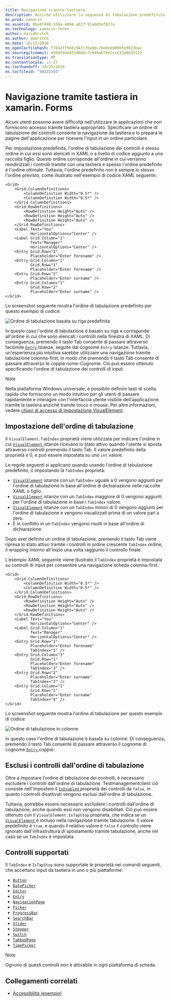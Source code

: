 ```yaml
---
title: Navigazione tramite tastiera
description: Anziché utilizzare la sequenza di tabulazione predefinito, è talvolta necessario ottimizzare l'interfaccia utente specificando la sequenza di scheda con una combinazione delle proprietà TabIndex e IsTapStop.
ms.prod: xamarin
ms.assetid: 8be8f498-558a-4894-a01f-91a0d3ef927e
ms.technology: xamarin-forms
author: davidbritch
ms.author: dabritch
ms.date: 10/15/2018
ms.openlocfilehash: f703dff56d2947c35a9bc76e0eb909bfe9023bac
ms.sourcegitcommit: e268fd44422d0bbc7c944a678e2cc633a0493122
ms.translationtype: MT
ms.contentlocale: it-IT
ms.lasthandoff: 10/25/2018
ms.locfileid: "50131555"
---
```

# <a name="keyboard-navigation-in-xamarinforms"></a>Navigazione tramite tastiera in xamarin. Forms

Alcuni utenti possono avere difficoltà nell'utilizzare le applicazioni che non forniscono accesso tramite tastiera appropriato. Specificare un ordine di tabulazione dei controlli consente la navigazione da tastiera e lo prepara le pagine dell'applicazione per ricevere l'input in un ordine particolare.

Per impostazione predefinita, l'ordine di tabulazione dei controlli è stesso ordine in cui essi sono elencati in XAML o a livello di codice aggiunto a una raccolta figlio. Questo ordine corrisponde all'ordine in cui verranno reindirizzati i controlli tramite con una tastiera e spesso l'ordine predefinito è l'ordine ottimale. Tuttavia, l'ordine predefinito non è sempre lo stesso l'ordine previsto, come illustrato nell'esempio di codice XAML seguente:

```xaml
<Grid>
    <Grid.ColumnDefinitions>
        <ColumnDefinition Width="0.5*" />
        <ColumnDefinition Width="0.5*" />
    </Grid.ColumnDefinitions>
    <Grid.RowDefinitions>
        <RowDefinition Height="Auto" />
        <RowDefinition Height="Auto" />
        <RowDefinition Height="Auto" />
    </Grid.RowDefinitions>
    <Label Text="You"
           HorizontalOptions="Center" />
    <Label Grid.Column="1"
           Text="Manager"
           HorizontalOptions="Center" />
    <Entry Grid.Row="1"
           Placeholder="Enter forename" />
    <Entry Grid.Column="1"
           Grid.Row="1"
           Placeholder="Enter forename" />
    <Entry Grid.Row="2"
           Placeholder="Enter surname" />
    <Entry Grid.Column="1"
           Grid.Row="2"
           Placeholder="Enter surname" />
</Grid>
```

Lo screenshot seguente mostra l'ordine di tabulazione predefinito per questo esempio di codice:

![](keyboard-images/default-tab-order.png "Ordine di tabulazione basata su riga predefinita")

In questo caso l'ordine di tabulazione è basato su riga e corrisponde all'ordine in cui che sono elencati i controlli nella finestra di XAML. Di conseguenza, premendo il tasto Tab consente di passare attraverso facsimile [ `Entry` ](xref:Xamarin.Forms.Entry) istanze, seguite dal cognome `Entry` istanze. Tuttavia, un'esperienza più intuitiva sarebbe utilizzare una navigazione tramite tabulazione colonna-first, in modo che premendo il tasto Tab consente di passare attraverso le coppie nome-Cognome. Ciò può essere ottenuto specificando l'ordine di tabulazione dei controlli di input.

> [!NOTE]
> Nella piattaforma Windows universale, è possibile definire tasti di scelta rapida che forniscono un modo intuitivo per gli utenti di passare rapidamente e interagire con l'interfaccia utente visibile dell'applicazione tramite la tastiera anziché tramite tocco o mouse. Per altre informazioni, vedere [chiavi di accesso di impostazione VisualElement](~/xamarin-forms/platform/platform-specifics/consuming/windows.md#visualelement-accesskeys).

## <a name="setting-the-tab-order"></a>Impostazione dell'ordine di tabulazione

Il `VisualElement.TabIndex` proprietà viene utilizzata per indicare l'ordine in cui [ `VisualElement` ](xref:Xamarin.Forms.VisualElement) istanze ricevano lo stato attivo quando l'utente si sposta attraverso controlli premendo il tasto Tab. Il valore predefinito della proprietà è 0, e può essere impostata su uno `int` valore.

Le regole seguenti si applicano quando usando l'ordine di tabulazione predefinito, o impostando la `TabIndex` proprietà:

 - [`VisualElement`](xref:Xamarin.Forms.VisualElement) istanze con un `TabIndex` uguale a 0 vengono aggiunti per l'ordine di tabulazione in base all'ordine di dichiarazione nelle raccolte XAML o figlio.
 - [`VisualElement`](xref:Xamarin.Forms.VisualElement) istanze con un `TabIndex` maggiore di 0 vengono aggiunti per l'ordine di tabulazione in base i `TabIndex` valore.
 - [`VisualElement`](xref:Xamarin.Forms.VisualElement) istanze con un `TabIndex` minori di 0 vengono aggiunti per l'ordine di tabulazione e vengono visualizzati prima di un valore pari a zero.
 - È in conflitto in un `TabIndex` vengono risolti in base all'ordine di dichiarazione.

Dopo aver definito un ordine di tabulazione, premendo il tasto Tab viene ripresa lo stato attivo tramite i controlli in ordine crescente `TabIndex` ordine, il wrapping intorno all'inizio una volta raggiunto il controllo finale.

L'esempio XAML seguente viene illustrato il `TabIndex` proprietà è impostata su controlli di input per consentire una navigazione scheda colonna-first:

```xaml
<Grid>
    <Grid.ColumnDefinitions>
        <ColumnDefinition Width="0.5*" />
        <ColumnDefinition Width="0.5*" />
    </Grid.ColumnDefinitions>
    <Grid.RowDefinitions>
        <RowDefinition Height="Auto" />
        <RowDefinition Height="Auto" />
        <RowDefinition Height="Auto" />
    </Grid.RowDefinitions>
    <Label Text="You"
           HorizontalOptions="Center" />
    <Label Grid.Column="1"
           Text="Manager"
           HorizontalOptions="Center" />
    <Entry Grid.Row="1"
           Placeholder="Enter forename"
           TabIndex="1" />
    <Entry Grid.Column="1"
           Grid.Row="1"
           Placeholder="Enter forename"
           TabIndex="3" />
    <Entry Grid.Row="2"
           Placeholder="Enter surname"
           TabIndex="2" />
    <Entry Grid.Column="1"
           Grid.Row="2"
           Placeholder="Enter surname"
           TabIndex="4" />
</Grid>
```

Lo screenshot seguente mostra l'ordine di tabulazione per questo esempio di codice:

![](keyboard-images/correct-tab-order.png "Ordine di tabulazione in colonne")

In questo caso l'ordine di tabulazione è basata su colonne. Di conseguenza, premendo il tasto Tab consente di passare attraverso il cognome di cognome [ `Entry` ](xref:Xamarin.Forms.Entry) coppie.

## <a name="excluding-controls-from-the-tab-order"></a>Esclusi i controlli dall'ordine di tabulazione

Oltre a impostare l'ordine di tabulazione dei controlli, è necessario escludere i controlli dall'ordine di tabulazione. Testmanagementclient ciò consiste nell'impostare il [ `IsEnabled` ](xref:Xamarin.Forms.VisualElement) proprietà dei controlli da `false`, in quanto i controlli disattivati vengono esclusi dall'ordine di tabulazione.

Tuttavia, potrebbe essere necessario escludere i controlli dall'ordine di tabulazione, anche quando essi non vengono disabilitati. Ciò può essere ottenuto con il `VisualElement.IsTapStop` proprietà, che indica se un [ `VisualElement` ](xref:Xamarin.Forms.VisualElement) è incluso nella navigazione tramite tabulazione. Il valore predefinito è `true`, e quando il relativo valore è `false` il controllo viene ignorato dall'infrastruttura di spostamento tramite tabulazione, anche nel caso se un `TabIndex` è impostata.

## <a name="supported-controls"></a>Controlli supportati

Il `TabIndex` e `IsTapStop` sono supportate le proprietà nei comandi seguenti, che accettano input da tastiera in uno o più piattaforme:

- [`Button`](xref:Xamarin.Forms.Button)
- [`DatePicker`](xref:Xamarin.Forms.DatePicker)
- [`Editor`](xref:Xamarin.Forms.Editor)
- [`Entry`](xref:Xamarin.Forms.Entry)
- [`NavigationPage`](xref:Xamarin.Forms.NavigationPage)
- [`Picker`](xref:Xamarin.Forms.Picker)
- [`ProgressBar`](xref:Xamarin.Forms.ProgressBar)
- [`SearchBar`](xref:Xamarin.Forms.SearchBar)
- [`Slider`](xref:Xamarin.Forms.Slider)
- [`Stepper`](xref:Xamarin.Forms.Stepper)
- [`Switch`](xref:Xamarin.Forms.Switch)
- [`TabbedPage`](xref:Xamarin.Forms.TabbedPage)
- [`TimePicker`](xref:Xamarin.Forms.TimePicker)

> [!NOTE]
> Ognuno di questi controlli non è attivabile in ogni piattaforma di scheda.

## <a name="related-links"></a>Collegamenti correlati

- [Accessibilità (esempio)](https://developer.xamarin.com/samples/xamarin-forms/UserInterface/Accessibility/)
